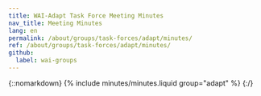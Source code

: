 ```yaml
---
title: WAI-Adapt Task Force Meeting Minutes
nav_title: Meeting Minutes
lang: en
permalink: /about/groups/task-forces/adapt/minutes/
ref: /about/groups/task-forces/adapt/minutes/
github:
  label: wai-groups
---
```


{::nomarkdown}
{% include minutes/minutes.liquid group="adapt" %}
{:/}